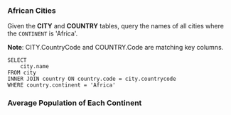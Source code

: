 ### African Cities

Given the **CITY** and **COUNTRY** tables, query the names of all cities where the `CONTINENT` is 'Africa'.

**Note**: CITY.CountryCode and COUNTRY.Code are matching key columns.
<br>

    SELECT
        city.name
    FROM city
    INNER JOIN country ON country.code = city.countrycode
    WHERE country.continent = 'Africa'


### Average Population of Each Continent

